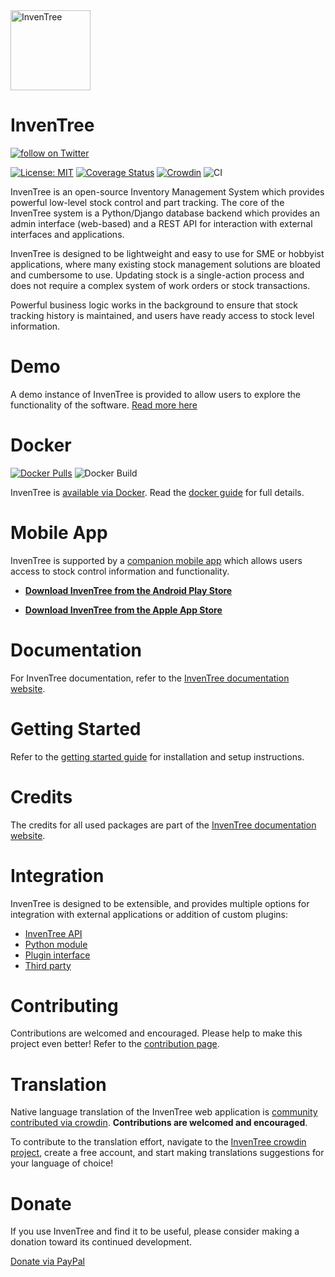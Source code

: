 
<img src="images/logo/inventree.png" alt="InvenTree" width="128"/>

# InvenTree

<p><a href="https://twitter.com/intent/follow?screen_name=inventreedb">
        <img src="https://img.shields.io/twitter/follow/inventreedb?style=social&logo=twitter"
            alt="follow on Twitter"></a></p>
            
[![License: MIT](https://img.shields.io/badge/License-MIT-yellow.svg)](https://opensource.org/licenses/MIT)
[![Coverage Status](https://coveralls.io/repos/github/inventree/InvenTree/badge.svg)](https://coveralls.io/github/inventree/InvenTree)
[![Crowdin](https://badges.crowdin.net/inventree/localized.svg)](https://crowdin.com/project/inventree)
![CI](https://github.com/inventree/inventree/actions/workflows/qc_checks.yaml/badge.svg)

InvenTree is an open-source Inventory Management System which provides powerful low-level stock control and part tracking. The core of the InvenTree system is a Python/Django database backend which provides an admin interface (web-based) and a REST API for interaction with external interfaces and applications.

InvenTree is designed to be lightweight and easy to use for SME or hobbyist applications, where many existing stock management solutions are bloated and cumbersome to use. Updating stock is a single-action process and does not require a complex system of work orders or stock transactions. 

Powerful business logic works in the background to ensure that stock tracking history is maintained, and users have ready access to stock level information.

# Demo

A demo instance of InvenTree is provided to allow users to explore the functionality of the software. [Read more here](https://inventree.readthedocs.io/en/latest/demo/)

# Docker

[![Docker Pulls](https://img.shields.io/docker/pulls/inventree/inventree)](https://hub.docker.com/r/inventree/inventree)
![Docker Build](https://github.com/inventree/inventree/actions/workflows/docker_latest.yaml/badge.svg)

InvenTree is [available via Docker](https://hub.docker.com/r/inventree/inventree). Read the [docker guide](https://inventree.readthedocs.io/en/latest/start/docker/) for full details.

# Mobile App

InvenTree is supported by a [companion mobile app](https://inventree.readthedocs.io/en/latest/app/app/) which allows users access to stock control information and functionality. 

- [**Download InvenTree from the Android Play Store**](https://play.google.com/store/apps/details?id=inventree.inventree_app)

- [**Download InvenTree from the Apple App Store**](https://apps.apple.com/au/app/inventree/id1581731101#?platform=iphone)

# Documentation

For InvenTree documentation, refer to the [InvenTree documentation website](https://inventree.readthedocs.io/en/latest/).

# Getting Started

Refer to the [getting started guide](https://inventree.readthedocs.io/en/latest/start/install/) for installation and setup instructions.

# Credits

The credits for all used packages are part of the [InvenTree documentation website](https://inventree.readthedocs.io/en/latest/credits/).

# Integration

InvenTree is designed to be extensible, and provides multiple options for integration with external applications or addition of custom plugins:

* [InvenTree API](https://inventree.readthedocs.io/en/latest/extend/api/)
* [Python module](https://inventree.readthedocs.io/en/latest/extend/python)
* [Plugin interface](https://inventree.readthedocs.io/en/latest/extend/plugins)
* [Third party](https://inventree.readthedocs.io/en/latest/extend/integrate)

# Contributing

Contributions are welcomed and encouraged. Please help to make this project even better! Refer to the [contribution page](https://inventree.readthedocs.io/en/latest/contribute/).

# Translation

Native language translation of the InvenTree web application is [community contributed via crowdin](https://crowdin.com/project/inventree). **Contributions are welcomed and encouraged**.

To contribute to the translation effort, navigate to the [InvenTree crowdin project](https://crowdin.com/project/inventree), create a free account, and start making translations suggestions for your language of choice!

# Donate

If you use InvenTree and find it to be useful, please consider making a donation toward its continued development. 

[Donate via PayPal](https://paypal.me/inventree?locale.x=en_AU)
